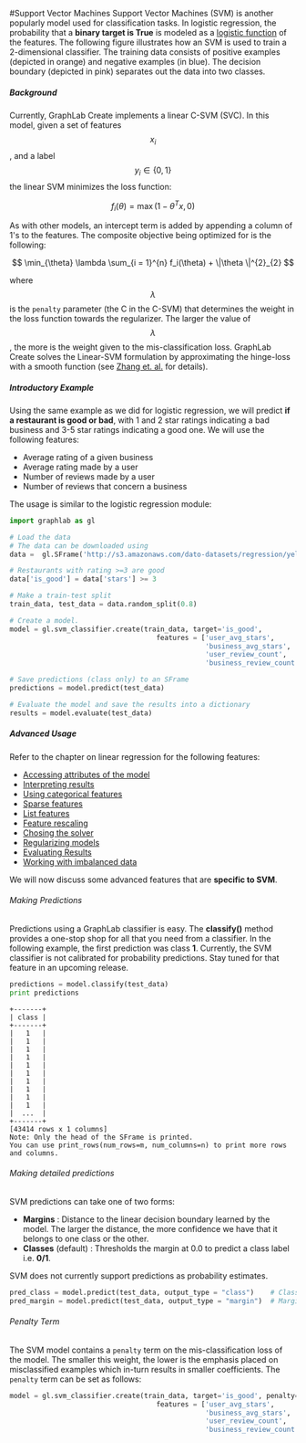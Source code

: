 #Support Vector Machines
Support Vector Machines (SVM) is another popularly model used for classification
tasks. In logistic regression, the probability that a  **binary target is True**
is modeled as a [logistic
function](http://en.wikipedia.org/wiki/Logistic_function) of the features. The
following figure illustrates how an SVM is used to train a 2-dimensional
classifier. The training data consists of positive examples (depicted in orange)
and negative examples (in blue). The decision boundary (depicted in pink)
separates out the data into two classes.

<div id="svm-plot"></div>
<script src="images/svm-plot.js"></script>

##### Background

Currently, GraphLab Create implements a linear C-SVM (SVC). In this model, given
a set of features $$x_i$$, and a label $$y_i \in \{0,1\}$$ the linear SVM minimizes
the loss function:

$$
          f_i(\theta) =  \max(1 - \theta^T x, 0)
$$

As with other models, an intercept term is added by appending a column of 1's to
the features. The composite objective being
optimized for is the following:

$$
           \min_{\theta} \lambda \sum_{i = 1}^{n} f_i(\theta) + \|\theta \|^{2}_{2}
$$

where $$\lambda$$ is the ``penalty`` parameter (the C in the C-SVM) that
determines the weight in the loss function towards the regularizer. The larger
the value of $$\lambda$$, the more is the weight given to the mis-classification
loss. GraphLab Create solves the Linear-SVM formulation by approximating the
hinge-loss with a smooth function (see
[Zhang et. al.](http://machinelearning.wustl.edu/mlpapers/paper_files/icml2003_ZhangJYH03.pdf)
for details).

##### Introductory Example

Using the same example as we did for logistic regression, we will predict **if a
restaurant is good or bad**, with 1 and 2 star ratings indicating a bad business
and 3-5 star ratings indicating a good one. We will use the following features:

* Average rating of a given business
* Average rating made by a user
* Number of reviews made by a user
* Number of reviews that concern a business

The usage is similar to the logistic regression module:


```python
import graphlab as gl

# Load the data
# The data can be downloaded using
data =  gl.SFrame('http://s3.amazonaws.com/dato-datasets/regression/yelp-data.csv')

# Restaurants with rating >=3 are good
data['is_good'] = data['stars'] >= 3

# Make a train-test split
train_data, test_data = data.random_split(0.8)

# Create a model.
model = gl.svm_classifier.create(train_data, target='is_good', 
                                    features = ['user_avg_stars',
                                                'business_avg_stars', 
                                                'user_review_count', 
                                                'business_review_count'])

# Save predictions (class only) to an SFrame
predictions = model.predict(test_data)

# Evaluate the model and save the results into a dictionary
results = model.evaluate(test_data)
```

##### Advanced Usage

Refer to the chapter on linear regression for the following features:

* [Accessing attributes of the model](linear-regression.md#linregr-model-access)
* [Interpreting results](linear-regression.md#linregr-interpreting-results)
* [Using categorical features](linear-regression.md#linregr-categorical-features)
* [Sparse features](linear-regression.md#linregr-sparse-features)
* [List features](linear-regression.md#linregr-list-features)
* [Feature rescaling](linear-regression.md#linregr-feature-rescaling)
* [Chosing the solver](linear-regression.md#linregr-solver)
* [Regularizing models](linear-regression.md#linregr-regularizer)
* [Evaluating Results](logistic-regression.md#logregr-evaluation)
* [Working with imbalanced data](logistic-regression.md#logregr-imbalaced-data)

We will now discuss some advanced features that are **specific to SVM**.

###### Making Predictions

Predictions using a GraphLab classifier is easy. The **classify()** method
provides a one-stop shop for all that you need from a classifier. In the
following example, the first prediction was class **1**. Currently, the 
SVM classifier is not calibrated for probability predictions. Stay tuned
for that feature in an upcoming release.

```python
predictions = model.classify(test_data)
print predictions
```
```no-highlight
+-------+
| class |
+-------+
|   1   |
|   1   |
|   1   |
|   1   |
|   1   |
|   1   |
|   1   |
|   1   |
|   1   |
|   1   |
|  ...  |
+-------+
[43414 rows x 1 columns]
Note: Only the head of the SFrame is printed.
You can use print_rows(num_rows=m, num_columns=n) to print more rows and columns.
```


###### Making detailed predictions

SVM predictions can take one of two forms:

* **Margins** : Distance to the linear decision boundary learned by the model.
The larger the distance, the more confidence we have that it belongs to one
class or the other.
* **Classes** (default) : Thresholds the margin at 0.0 to predict a class label
i.e. **0/1**.

SVM does not currently support predictions as probability estimates.


```python
pred_class = model.predict(test_data, output_type = "class")    # Class
pred_margin = model.predict(test_data, output_type = "margin")  # Margins
```

###### Penalty Term

The SVM model contains a ``penalty`` term on the mis-classification loss of the
model. The smaller this weight, the lower is the emphasis placed on
misclassified examples which in-turn results in smaller coefficients. The
``penalty`` term can be set as follows:


```python
model = gl.svm_classifier.create(train_data, target='is_good', penalty=100,
                                    features = ['user_avg_stars',
                                                'business_avg_stars', 
                                                'user_review_count', 
                                                'business_review_count'])
```
